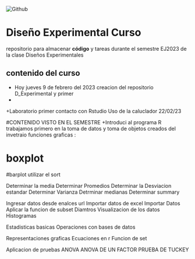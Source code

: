 ![Github](https://github.com/Mariana018/D_experimental/assets/124898043/cda95050-3642-4c1e-8b47-668f81889f43)
# Diseño Experimental Curso
repositorio para almacenar **código** y tareas durante el semestre EJ2023 de la clase Diseños Experimentales 

## contenido del curso 

+ Hoy jueves 9 de febrero del 2023 creacion del repositorio D_Experimental y primer 
+ 
+Laboratorio  primer contacto con Rstudio 
Uso de la caluclador 22/02/23


#CONTENIDO  VISTO EN EL SEMESTRE
+Introduci al programa R 
trabajamos primero en la toma de datos y toma de objetos creados del invetraio 
funciones graficas :
# boxplot 
#barplot 
utilizar el sort 

Determinar la media
Determinar Promedios 
Determinar la Desviacion estandar 
Determinar Varianza 
Detrminar medianas
Determinar summary 

Ingresar datos desde enalces url
Importar datos de excel 
Importar Datos 
Aplicar la funcion de subset 
Diamtros 
Visualizacion de los datos
Histogramas

Estadisticas basicas
Operaciones con bases de datos 

Representaciones graficas 
Ecuaciones en r
Funcion de set 

Aplicacion de pruebas 
ANOVA 
ANOVA DE UN FACTOR
PRUEBA DE TUCKEY
